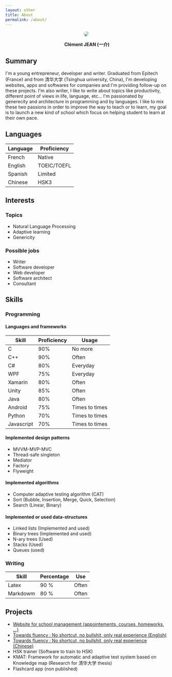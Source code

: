 ```yaml
---
layout: other
title: About
permalink: /about/
---
```


<p align="center">
  <img src="https://media.licdn.com/dms/image/C5103AQFMmqXveBIjzQ/profile-displayphoto-shrink_200_200/0?e=1530352800&v=beta&t=AiG_BJOkSY1M-Qt5w8FoV-Z1XGWYBzS225OgoDm6O78" style="border-radius: 50% !important;" />
</p>

<p align="center">
  <b>Clément JEAN (一介)</b>
</p>

## Summary ##

I'm a young entrepreneur, developer and writer. Graduated from Epitech (France) and from 清华大学 (Tsinghua university, China), I'm developing websites, apps and softwares for companies and I'm providing follow-up on these projects. I'm also writer, I like to write about topics like productivity, different point of views in life, language, etc... I'm passionated by generecity and architecture in programming and by languages. I like to mix these two passions in order to improve the way to teach or to learn, my goal is to launch a new kind of school which focus on helping student to learn at their own pace.

## Languages ##

<div class="container table-responsive-md">            
  <table class="table table-stripened">
    <thead>
      <tr>
        <th>Language</th>
        <th>Proficiency</th>
      </tr>
    </thead>
    <tbody>
      <tr>
        <td>French</td>
        <td>Native</td>
      </tr>
      <tr>
        <td>English</td>
        <td>TOEIC/TOEFL</td>
      </tr>
      <tr>
        <td>Spanish</td>
        <td>Limited</td>
      </tr>
      <tr>
        <td>Chinese</td>
        <td>HSK3</td>
      </tr>
    </tbody>
  </table>
</div>

## Interests ##

### Topics ###

- Natural Language Processing
- Adaptive learning
- Genericity

### Possible jobs ###

- Writer
- Software developer
- Web developer
- Software architect
- Consultant

## Skills ##

### Programming ###

#### Languages and frameworks ####

<div class="container table-responsive-md">            
  <table class="table table-stripened">
    <thead>
      <tr>
        <th>Skill</th>
        <th>Proficiency</th>
        <th>Usage</th>
      </tr>
    </thead>
    <tbody>
      <tr>
        <td>C</td>
        <td>90%</td>
        <td>No more</td>
      </tr>
      <tr>
        <td>C++</td>
        <td>90%</td>
        <td>Often</td>
      </tr>
      <tr>
        <td>C#</td>
        <td>80%</td>
        <td>Everyday</td>
      </tr>
      <tr>
        <td>WPF</td>
        <td>75%</td>
        <td>Everyday</td>
      </tr>
      <tr>
        <td>Xamarin</td>
        <td>80%</td>
        <td>Often</td>
      </tr>
      <tr>
        <td>Unity</td>
        <td>85%</td>
        <td>Often</td>
      </tr>
      <tr>
        <td>Java</td>
        <td>80%</td>
        <td>Often</td>
      </tr>
      <tr>
        <td>Android</td>
        <td>75%</td>
        <td>Times to times</td>
      </tr>
      <tr>
        <td>Python</td>
        <td>70%</td>
        <td>Times to times</td>
      </tr>
      <tr>
        <td>Javascript</td>
        <td>70%</td>
        <td>Times to times</td>
      </tr>
    </tbody>
  </table>
</div>

#### Implemented design patterns ####

- MVVM-MVP-MVC
- Thread-safe singleton
- Mediator
- Factory
- Flyweight

#### Implemented algorithms ####

- Computer adaptive testing algorithm (CAT)
- Sort (Bubble, Insertion, Merge, Quick, Selection)
- Search (Linear, Binary)

#### Implemented or used data-structures ####

- Linked lists (Implemented and used)
- Binary trees (Implemented and used)
- N-ary trees (Used)
- Stacks (Used)
- Queues (used)

### Writing ###

| Skill | Percentage | Use |
| --- | --- | --- |
| Latex | 90 % | Often |
| Markdowm | 80 % | Often |

## Projects ##

- [Website for school management (appointements, courses, homeworks, ...)](https://educational-platform.herokuapp.com)
- [Towards fluency : No shortcut, no bullshit, only real experience (English)](https://clement-jean.github.io/en/towards-fluency)
- [Towards fluency : No shortcut, no bullshit, only real experience (Chinese)](https://clement-jean.github.io/cn/towards-fluency)
- HSK trainer (Software to train to HSK)
- KMAT: Framework for automatic and adaptive test system based on Knowledge map (Research for 清华大学 thesis)
- Flashcard app (non published)
